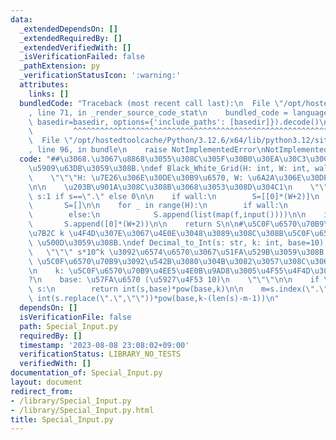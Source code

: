 ```yaml
---
data:
  _extendedDependsOn: []
  _extendedRequiredBy: []
  _extendedVerifiedWith: []
  _isVerificationFailed: false
  _pathExtension: py
  _verificationStatusIcon: ':warning:'
  attributes:
    links: []
  bundledCode: "Traceback (most recent call last):\n  File \"/opt/hostedtoolcache/Python/3.12.6/x64/lib/python3.12/site-packages/onlinejudge_verify/documentation/build.py\"\
    , line 71, in _render_source_code_stat\n    bundled_code = language.bundle(stat.path,\
    \ basedir=basedir, options={'include_paths': [basedir]}).decode()\n          \
    \         ^^^^^^^^^^^^^^^^^^^^^^^^^^^^^^^^^^^^^^^^^^^^^^^^^^^^^^^^^^^^^^^^^^^^^^^^^^^^^^^^^\n\
    \  File \"/opt/hostedtoolcache/Python/3.12.6/x64/lib/python3.12/site-packages/onlinejudge_verify/languages/python.py\"\
    , line 96, in bundle\n    raise NotImplementedError\nNotImplementedError\n"
  code: "##\u3068.\u3067\u8868\u3055\u308C\u305F\u30B0\u30EA\u30C3\u30C9\u309201\u306B\
    \u5909\u63DB\u3059\u308B.\ndef Black_White_Grid(H: int, W: int, wall=False):\n\
    \    \"\"\"H: \u7E26\u306E\u30DE\u30B9\u6570, W: \u6A2A\u306E\u30DE\u30B9\u6570\
    \n\n    \u203B\u901A\u308C\u308B\u3068\u3053\u308D\u304C1\n    \"\"\"\n\n    f=lambda\
    \ s:1 if s==\".\" else 0\n\n    if wall:\n        S=[[0]*(W+2)]\n    else:\n \
    \       S=[]\n\n    for _ in range(H):\n        if wall:\n            S.append([0]+list(map(f,input()))+[0])\n\
    \        else:\n            S.append(list(map(f,input())))\n\n    if wall:\n \
    \       S.append([0]*(W+2))\n\n    return S\n\n#\u5C0F\u6570\u70B9\u4EE5\u4E0B\
    \u7B2C k \u4F4D\u307E\u3067\u4E0E\u3048\u3089\u308C\u308B\u5C0F\u6570\u3092 10^k\
    \ \u500D\u3059\u308B.\ndef Decimal_to_Int(s: str, k: int, base=10) -> int:\n \
    \   \"\"\" s*10^k \u3092\u6574\u6570\u3067\u51FA\u529B\u3059\u308B.\n\n    s:\
    \ \u5C0F\u6570\u70B9\u3092\u542B\u3080\u304B\u3082\u3057\u308C\u306A\u3044\u6570\
    \n    k: \u5C0F\u6570\u70B9\u4EE5\u4E0B\u9AD8\u3005\u4F55\u4F4D\u307E\u3067\u304B\
    ?\n    base: \u57FA\u6570 (\u5927\u4F53 10)\n    \"\"\"\n\n    if \".\" not in\
    \ s:\n        return int(s,base)*pow(base,k)\n\n    m=s.index(\".\")\n    return\
    \ int(s.replace(\".\",\"\"))*pow(base,k-(len(s)-m-1))\n"
  dependsOn: []
  isVerificationFile: false
  path: Special_Input.py
  requiredBy: []
  timestamp: '2023-08-08 23:08:02+09:00'
  verificationStatus: LIBRARY_NO_TESTS
  verifiedWith: []
documentation_of: Special_Input.py
layout: document
redirect_from:
- /library/Special_Input.py
- /library/Special_Input.py.html
title: Special_Input.py
---
```

